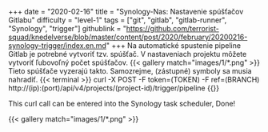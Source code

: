 +++
date = "2020-02-16"
title = "Synology-Nas: Nastavenie spúšťačov Gitlabu"
difficulty = "level-1"
tags = ["git", "gitlab", "gitlab-runner", "Synology", "trigger"]
githublink = "https://github.com/terrorist-squad/knedelverse/blob/master/content/post/2020/february/20200216-synology-trigger/index.en.md"
+++
Na automatické spustenie pipeline Gitlab je potrebné vytvoriť tzv. spúšťač. V nastaveniach projektu môžete vytvoriť ľubovoľný počet spúšťačov.
{{< gallery match="images/1/*.png" >}}
Tieto spúšťače vyzerajú takto. Samozrejme, (zástupné) symboly sa musia nahradiť.
{{< terminal >}}
curl -X POST -F token=(TOKEN) -F ref=(BRANCH) http://(ip):(port)/api/v4/projects/(project-id)/trigger/pipeline
{{</terminal >}}

This curl call can be entered into the Synology task scheduler, Done!

{{< gallery match="images/1/*.png" >}}
